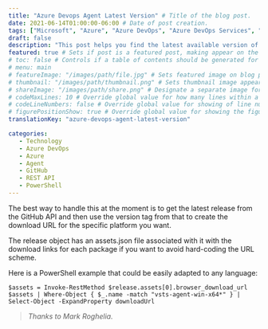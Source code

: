```yaml
---
title: "Azure Devops Agent Latest Version" # Title of the blog post.
date: 2021-06-14T01:00:00-06:00 # Date of post creation.
tags: ["Microsoft", "Azure", "Azure DevOps", "Azure DevOps Services", "Agent", "GitHub", "Version", "Release", "vsts-agent-win-x64", "REST API", "PowerShell"]
draft: false
description: "This post helps you find the latest available version of Azure DevOps Services." # Description used for search engine.
featured: true # Sets if post is a featured post, making appear on the home page side bar.
# toc: false # Controls if a table of contents should be generated for first-level links automatically.
# menu: main
# featureImage: "/images/path/file.jpg" # Sets featured image on blog post.
# thumbnail: "/images/path/thumbnail.png" # Sets thumbnail image appearing inside card on homepage.
# shareImage: "/images/path/share.png" # Designate a separate image for social media sharing.
# codeMaxLines: 10 # Override global value for how many lines within a code block before auto-collapsing.
# codeLineNumbers: false # Override global value for showing of line numbers within code block.
# figurePositionShow: true # Override global value for showing the figure label.
translationKey: "azure-devops-agent-latest-version"

categories:
   - Technology
   - Azure DevOps
   - Azure
   - Agent
   - GitHub
   - REST API
   - PowerShell
---
```


The best way to handle this at the moment is to get the latest release from the GitHub API and then use the version tag from that to create the download URL for the specific platform you want. 

The release object has an assets.json file associated with it with the download links for each package if you want to avoid hard-coding the URL scheme.

Here is a PowerShell example that could be easily adapted to any language:

```$release = Invoke-RestMethod https://api.github.com/repos/microsoft/azure-pipelines-agent/releases/latest
$assets = Invoke-RestMethod $release.assets[0].browser_download_url
$assets | Where-Object { $_.name -match "vsts-agent-win-x64*" } | Select-Object -ExpandProperty downloadUrl
```

> <cite>Thanks to Mark Roghelia.</cite>

<br>